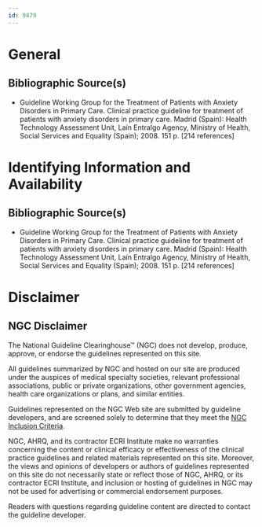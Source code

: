 ```yaml
---
id: 9479
---
```


# General

## Bibliographic Source(s)

- Guideline Working Group for the Treatment of Patients with Anxiety Disorders in Primary Care. Clinical practice guideline for treatment of patients with anxiety disorders in primary care. Madrid (Spain): Health Technology Assessment Unit, Laín Entralgo Agency, Ministry of Health, Social Services and Equality (Spain); 2008. 151 p. [214 references]

# Identifying Information and Availability

## Bibliographic Source(s)

- Guideline Working Group for the Treatment of Patients with Anxiety Disorders in Primary Care. Clinical practice guideline for treatment of patients with anxiety disorders in primary care. Madrid (Spain): Health Technology Assessment Unit, Laín Entralgo Agency, Ministry of Health, Social Services and Equality (Spain); 2008. 151 p. [214 references]

# Disclaimer

## NGC Disclaimer

The National Guideline Clearinghouse™ (NGC) does not develop, produce, approve, or endorse the guidelines represented on this site.

All guidelines summarized by NGC and hosted on our site are produced under the auspices of medical specialty societies, relevant professional associations, public or private organizations, other government agencies, health care organizations or plans, and similar entities.

Guidelines represented on the NGC Web site are submitted by guideline developers, and are screened solely to determine that they meet the [NGC Inclusion Criteria](/help-and-about/summaries/inclusion-criteria).

NGC, AHRQ, and its contractor ECRI Institute make no warranties concerning the content or clinical efficacy or effectiveness of the clinical practice guidelines and related materials represented on this site. Moreover, the views and opinions of developers or authors of guidelines represented on this site do not necessarily state or reflect those of NGC, AHRQ, or its contractor ECRI Institute, and inclusion or hosting of guidelines in NGC may not be used for advertising or commercial endorsement purposes.

Readers with questions regarding guideline content are directed to contact the guideline developer.

